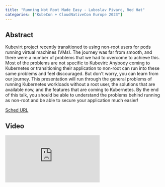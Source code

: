 ```yaml
---
title: "Running Not Root Made Easy - Luboslav Pivarc, Red Hat"
categories: ["KubeCon + CloudNativeCon Europe 2023"]
---
```


## Abstract

Kubevirt project recently transitioned to using non-root users for pods running virtual machines (VMs). The journey was far from smooth, and there were a number of problems that we had to overcome to achieve this. Most of the problems are not specific to Kubevirt: Anybody coming to Kubernetes or transitioning their application to non-root can run into these same problems and feel discouraged. But don't worry, you can learn from our journey. This presentation will run through the general problems of running Kubernetes workloads without a root user, the solutions that are available now, and the features that are coming to Kubernetes. By the end of this talk, you should be able to understand the problems behind running as non-root and be able to secure your application much easier!

[Sched URL](https://kccnceu2023.sched.com/event/e65e793d58a2f817f0bc62c8f044c9ac)

## Video

<iframe src="https://www.youtube.com/embed/3Ic1w-jAaQY" frameborder="0" allow="accelerometer; autoplay; encrypted-media; gyroscope; picture-in-picture" allowfullscreen></iframe>
